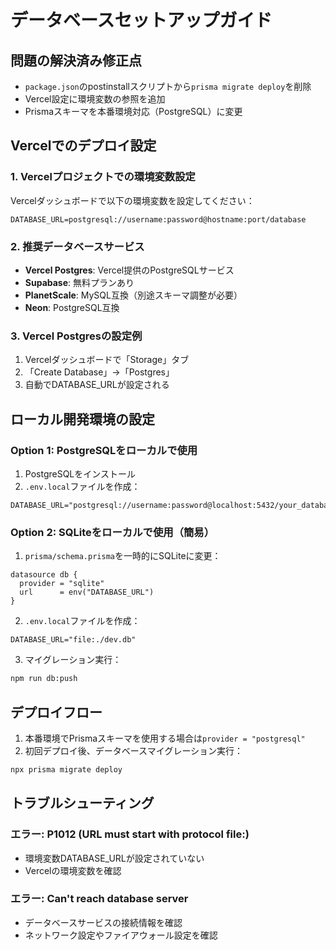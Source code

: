 # データベースセットアップガイド

## 問題の解決済み修正点

- `package.json`のpostinstallスクリプトから`prisma migrate deploy`を削除
- Vercel設定に環境変数の参照を追加
- Prismaスキーマを本番環境対応（PostgreSQL）に変更

## Vercelでのデプロイ設定

### 1. Vercelプロジェクトでの環境変数設定

Vercelダッシュボードで以下の環境変数を設定してください：

```
DATABASE_URL=postgresql://username:password@hostname:port/database
```

### 2. 推奨データベースサービス

- **Vercel Postgres**: Vercel提供のPostgreSQLサービス
- **Supabase**: 無料プランあり
- **PlanetScale**: MySQL互換（別途スキーマ調整が必要）
- **Neon**: PostgreSQL互換

### 3. Vercel Postgresの設定例

1. Vercelダッシュボードで「Storage」タブ
2. 「Create Database」→「Postgres」
3. 自動でDATABASE_URLが設定される

## ローカル開発環境の設定

### Option 1: PostgreSQLをローカルで使用

1. PostgreSQLをインストール
2. `.env.local`ファイルを作成：
```
DATABASE_URL="postgresql://username:password@localhost:5432/your_database"
```

### Option 2: SQLiteをローカルで使用（簡易）

1. `prisma/schema.prisma`を一時的にSQLiteに変更：
```prisma
datasource db {
  provider = "sqlite"
  url      = env("DATABASE_URL")
}
```

2. `.env.local`ファイルを作成：
```
DATABASE_URL="file:./dev.db"
```

3. マイグレーション実行：
```bash
npm run db:push
```

## デプロイフロー

1. 本番環境でPrismaスキーマを使用する場合は`provider = "postgresql"`
2. 初回デプロイ後、データベースマイグレーション実行：
```bash
npx prisma migrate deploy
```

## トラブルシューティング

### エラー: P1012 (URL must start with protocol file:)
- 環境変数DATABASE_URLが設定されていない
- Vercelの環境変数を確認

### エラー: Can't reach database server
- データベースサービスの接続情報を確認
- ネットワーク設定やファイアウォール設定を確認 
